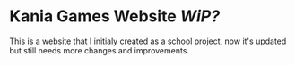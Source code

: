 # Kania Games Website *WiP?*
This is a website that I initialy created as a school project, now it's updated but still needs more changes and improvements.
